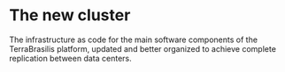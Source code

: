 # The new cluster

The infrastructure as code for the main software components of the TerraBrasilis platform, updated and better organized to achieve complete replication between data centers.